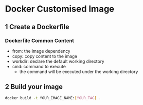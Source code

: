 # Docker Customised Image
## 1 Create a Dockerfile
### Dockerfile Common Content
* from: the image dependency
* copy: copy content to the image
* workdir: declare the default working directory
* cmd: command to execute
  * the command will be executed under the working directory

## 2 Build your image
```sh
docker build -t YOUR_IMAGE_NAME:[YOUR_TAG] .
```